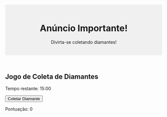 <!DOCTYPE html>
<html lang="en">
<head>
  <meta charset="UTF-8">
  <meta name="viewport" content="width=device-width, initial-scale=1.0">
  <title>Jogo de Coleta de Diamantes</title>
  <style>
    header {
      text-align: center;
      padding: 20px;
      background-color: #f0f0f0;
    }

    #pontuacao {
      position: absolute;
      top: 10px;
      right: 10px;
      font-size: 18px;
    }
  </style>
</head>
<body>

  <header>
    <h1>Anúncio Importante!</h1>
    <p>Divirta-se coletando diamantes!</p>
  </header>

  <h2>Jogo de Coleta de Diamantes</h2>
  <p id="timer">Tempo restante: <span id="countdown">15:00</span></p>
  <button onclick="coletarDiamante()">Coletar Diamante</button>
  <p id="mensagem"></p>
  <p id="pontuacao">Pontuação: <span id="pontuacaoValor">0</span></p>

  <script>
    let tempoRestante = localStorage.getItem('tempoRestante') || 900; // 15 minutos em segundos
    let diamantesColetados = localStorage.getItem('diamantesColetados') || 0;
    let recargas = localStorage.getItem('recargas') || 0;

    function atualizarCronometro() {
      const minutos = Math.floor(tempoRestante / 60);
      const segundos = tempoRestante % 60;
      document.getElementById('countdown').innerText = `${minutos}:${segundos < 10 ? '0' : ''}${segundos}`;
    }

    function atualizarPontuacao() {
      document.getElementById('pontuacaoValor').innerText = diamantesColetados.toFixed(2); // Fixar para dois decimais
    }

    function coletarDiamante() {
      if (tempoRestante === 0) {
        let bonusPercentual = 1 - (recargas * 0.01); // Bônus acumulado para o cronômetro
        tempoRestante = Math.ceil(tempoRestante * bonusPercentual); // Aplicar o bônus
        diamantesColetados += 2 + (diamantesColetados * 0.01); // Bônus acumulado para a pontuação
        localStorage.setItem('diamantesColetados', diamantesColetados);
        document.getElementById('mensagem').innerText = 'Diamantes coletados! Reiniciando o cronômetro.';
        reiniciarCronometro();
        atualizarPontuacao();
        
        // Verificar se é hora de avançar para o próximo nível
        if (recargas >= 100) {
          avancarProximoNivel();
        }
      } else {
        document.getElementById('mensagem').innerText = 'Espere o cronômetro zerar para coletar novamente.';
      }
    }

    function reiniciarCronometro() {
      localStorage.setItem('tempoRestante', tempoRestante);
      atualizarCronometro();
    }

    function avancarProximoNivel() {
      // Reiniciar contagem de recargas
      recargas = 0;
      localStorage.setItem('recargas', recargas);
      
      alert('Parabéns! Avançou para o próximo nível.');
    }

    function iniciarContagemRegressiva() {
      setInterval(function() {
        if (tempoRestante > 0) {
          tempoRestante--;
          localStorage.setItem('tempoRestante', tempoRestante);
          atualizarCronometro();
        } else {
          recargas++; // Incrementar a contagem de recargas
          localStorage.setItem('recargas', recargas);
        }
      }, 1000);
    }

    // Iniciar o cronômetro quando a página carregar
    window.onload = function() {
      iniciarContagemRegressiva();
      atualizarPontuacao();
    };
  </script>

</body>
</html>
